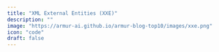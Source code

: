 ```yaml
---
title: "XML External Entities (XXE)"
description: ""
image: "https://armur-ai.github.io/armur-blog-top10/images/xxe.png"
icon: "code"
draft: false
---
```



